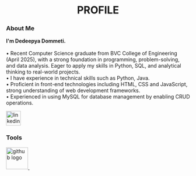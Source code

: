<h1 align="center">PROFILE</h1>
<h3 align="left">About Me</h3>
<p align="left"><b>I'm Dedeepya Dommeti.</b><br><br> • Recent Computer Science graduate from BVC College of Engineering (April 2025), with a strong foundation in programming, problem-solving, and data analysis. Eager to apply my skills in Python, SQL, and analytical thinking to real-world projects.<br>• I have experience in technical skills such as Python, Java.<br>• Proficient in front-end technologies including HTML, CSS and JavaScript, strong understanding of web development frameworks.<br>•	Experienced in using MySQL for database management by enabling CRUD operations.<br>
</p>
<a href="https://linkedin.com/in/dedeepya-dommeti-a96414232">
    <img src="https://img.shields.io/static/v1?message=LinkedIn&logo=linkedin&label=&color=0077B5&logoColor=white&labelColor" height="40" alt="linkedin logo"  />
  </a>
<h3 align="left">Tools</h3>
<div align="left">
  <a href="https://github.com/dedeepyadommeti/Profile">
  <img src="https://cdn.jsdelivr.net/gh/devicons/devicon/icons/github/github-original-wordmark.svg" height="60" alt="github logo"/>
  <img width="15" />
  
</div>
